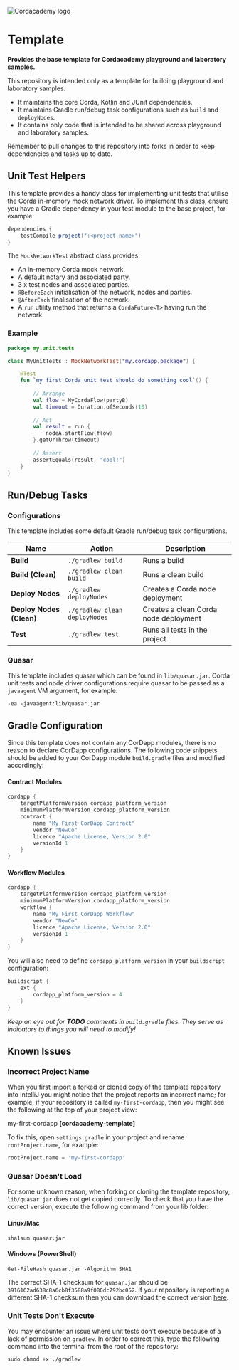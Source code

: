 ![Cordacademy logo](https://raw.githubusercontent.com/cordacademy/cordacademy.github.io/master/content/images/logo-combined.png)

# Template

**Provides the base template for Cordacademy playground and laboratory samples.**

This repository is intended only as a template for building playground and laboratory samples. 

- It maintains the core Corda, Kotlin and JUnit dependencies. 
- It maintains Gradle run/debug task configurations such as `build` and `deployNodes`.
- It contains only code that is intended to be shared across playground and laboratory samples. 

Remember to pull changes to this repository into forks in order to keep dependencies and tasks up to date.

## Unit Test Helpers

This template provides a handy class for implementing unit tests that utilise the Corda in-memory mock network driver. To implement this class, ensure you have a Gradle dependency in your test module to the base project, for example:

```groovy
dependencies {
    testCompile project(":<project-name>")
}
```

The `MockNetworkTest` abstract class provides:

- An in-memory Corda mock network.
- A default notary and associated party.
- 3 x test nodes and associated parties.
- `@BeforeEach` initialisation of the network, nodes and parties.
- `@AfterEach` finalisation of the network.
- A `run` utility method that returns a `CordaFuture<T>` having run the network.

### Example

```kotlin
package my.unit.tests

class MyUnitTests : MockNetworkTest("my.cordapp.package") {

    @Test
    fun `my first Corda unit test should do something cool`() {
    
        // Arrange
        val flow = MyCordaFlow(partyB)
        val timeout = Duration.ofSeconds(10)
        
        // Act
        val result = run {
            nodeA.startFlow(flow)
        }.getOrThrow(timeout)
        
        // Assert
        assertEquals(result, "cool!")
    }
}
```

## Run/Debug Tasks

### Configurations

This template includes some default Gradle run/debug task configurations.

| Name                     | Action                        | Description                           |
| ------------------------ | ----------------------------- | ------------------------------------- |
| **Build**                | `./gradlew build`             | Runs a build                          |
| **Build (Clean)**        | `./gradlew clean build`       | Runs a clean build                    |
| **Deploy Nodes**         | `./gradlew deployNodes`       | Creates a Corda node deployment       |
| **Deploy Nodes (Clean)** | `./gradlew clean deployNodes` | Creates a clean Corda node deployment |
| **Test**                 | `./gradlew test`              | Runs all tests in the project         |

### Quasar

This template includes quasar which can be found in `lib/quasar.jar`. Corda unit tests and node driver configurations require quasar to be passed as a `javaagent` VM argument, for example:

```
-ea -javaagent:lib/quasar.jar
```

## Gradle Configuration

Since this template does not contain any CorDapp modules, there is no reason to declare CorDapp configurations. The following code snippets should be added to your CorDapp module `build.gradle` files  and modified accordingly:

#### Contract Modules

```groovy
cordapp {
    targetPlatformVersion cordapp_platform_version
    minimumPlatformVersion cordapp_platform_version
    contract {
        name "My First CorDapp Contract"
        vendor "NewCo"
        licence "Apache License, Version 2.0"
        versionId 1
    }
}
```

#### Workflow Modules

```groovy
cordapp {
    targetPlatformVersion cordapp_platform_version
    minimumPlatformVersion cordapp_platform_version
    workflow {
        name "My First CorDapp Workflow"
        vendor "NewCo"
        licence "Apache License, Version 2.0"
        versionId 1
    }
}
```

You will also need to define `cordapp_platform_version` in your `buildscript` configuration:

```groovy
buildscript {
    ext {
        cordapp_platform_version = 4
    }
}
```

_Keep an eye out for **TODO** comments in `build.gradle` files. They serve as indicators to things you will need to modify!_

## Known Issues

### Incorrect Project Name

When you first import a forked or cloned copy of the template repository into IntelliJ you might notice that the project reports an incorrect name; for example, if your repository is called `my-first-cordapp`, then you might see the following at the top of your project view:

my-first-cordapp **[cordacademy-template]**

To fix this, open `settings.gradle` in your project and rename `rootProject.name`, for example:

```groovy
rootProject.name = 'my-first-cordapp'
```

### Quasar Doesn't Load

For some unknown reason, when forking or cloning the template repository, `lib/quasar.jar` does not get copied correctly. To check that you have the correct version, execute the following command from your lib folder:

#### Linux/Mac

```shell
sha1sum quasar.jar
```

#### Windows (PowerShell)

```
Get-FileHash quasar.jar -Algorithm SHA1
```

The correct SHA-1 checksum for `quasar.jar` should be `3916162ad638c8a6cb8f3588a9f080dc792bc052`. If your repository is reporting a different SHA-1 checksum then you can download the correct version [here](https://github.com/cordacademy/cordacademy-template/raw/master/lib/quasar.jar).

### Unit Tests Don't Execute

You may encounter an issue where unit tests don't execute because of a lack of permission on `gradlew`. In order to correct this, type the following command into the terminal from the root of the repository:

```shell
sudo chmod +x ./gradlew
```

